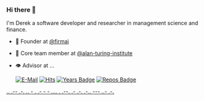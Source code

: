 ### Hi there 👋
I'm Derek a software developer and researcher in management science and finance. 

- 🧭 Founder at [@firmai](https://github.com/firmai) 

- 👥 Core team member at [@alan-turing-institute](https://github.com/alan-turing-institute)

- 👁️ Advisor at ...

  [![E-Mail](https://img.shields.io/badge/email-reveal-2a8?style=flat-square&logo=gmail&logoColor=white)](https://mailhide.io/e/3ZNzb8gi)
[![Hits](https://hits.seeyoufarm.com/api/count/incr/badge.svg?url=https%3A%2F%2Fgithub.com%2Ffirmai&count_bg=%232863A9&title_bg=%23555555&icon=&icon_color=%23E7E7E7&title=daily%2Ftotal+profile+visits&edge_flat=false)](https://hits.seeyoufarm.com)
[![Years Badge](https://badges.pufler.dev/years/firmai)](https://badges.pufler.dev)
[![Repos Badge](https://badges.pufler.dev/repos/firmai)](https://badges.pufler.dev)

[..    .-- .-. .. - .    .- -    - .... .    .--. .- .-. .-.. --- ..- .-.](https://theparlour.substack.com/)
                            


